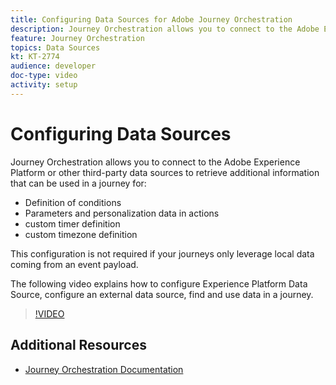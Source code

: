 ```yaml
---
title: Configuring Data Sources for Adobe Journey Orchestration
description: Journey Orchestration allows you to connect to the Adobe Experience Platform or other third-party systems to retrieve additional information. This tutorial explains how to configure Experience Platform Data Source, configure an external data source, find and use data in a journey.
feature: Journey Orchestration
topics: Data Sources
kt: KT-2774
audience: developer
doc-type: video
activity: setup
---
```


# Configuring Data Sources

Journey Orchestration allows you to connect to the Adobe Experience Platform or other third-party data sources to retrieve additional information that can be used in a journey for:

* Definition of conditions
* Parameters and personalization data in actions
* custom timer definition
* custom timezone definition

This configuration is not required if your journeys only leverage local data coming from an event payload.

The following video explains how to configure Experience Platform Data Source, configure an external data source, find and use data in a journey.

>[!VIDEO](https://video.tv.adobe.com/v/29406?quality=12)

## Additional Resources

* [Journey Orchestration Documentation](https://docs.adobe.com/content/help/en/journeys/using/journey-orchestration-home.html)
